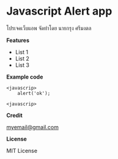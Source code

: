 # Javascript Alert app
โปรเจคเว็บแอพ จัดทำโดย นายกรุง ศรีมงตล
 
**Features**
- List 1
- List 2
- List 3

**Example code**

```
<javascrip>
    alert('ok');

<javascrip>
```
**Credit**

[myemail@gmail.com](https://gmail.com/)

**License**

MIT License